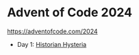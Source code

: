 # Advent of Code 2024

https://adventofcode.com/2024

- Day 1: [Historian Hysteria](src/main/java/science/changliu/Day01.java)